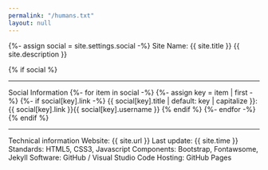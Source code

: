 ```yaml
---
permalink: "/humans.txt"
layout: null
---
```

{%- assign social = site.settings.social -%}
Site Name:      {{ site.title }}
{{ site.description }}

{% if social %}
***
Social Information
{%- for item in social -%}
{%- assign key = item | first -%}
{%- if social[key].link -%}
{{ social[key].title | default: key | capitalize }}:       {{ social[key].link }}{{ social[key].username }}
{% endif %}
{%- endfor -%}
{% endif %}
            
***
Technical information
Website:        {{ site.url }}
Last update:    {{ site.time }}
Standards:      HTML5, CSS3, Javascript
Components:     Bootstrap, Fontawsome, Jekyll
Software:       GitHub / Visual Studio Code
Hosting:        GitHub Pages